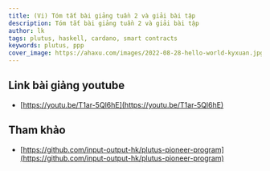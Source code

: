 ```yaml
---
title: (Vi) Tóm tắt bài giảng tuần 2 và giải bài tập 
description: Tóm tắt bài giảng tuần 2 và giải bài tập
author: lk
tags: plutus, haskell, cardano, smart contracts
keywords: plutus, ppp
cover_image: https://ahaxu.com/images/2022-08-28-hello-world-kyxuan.jpg
---
```


## Link bài giảng youtube

- [https://youtu.be/T1ar-5Ql6hE](https://youtu.be/T1ar-5Ql6hE)


## Tham khảo

- [https://github.com/input-output-hk/plutus-pioneer-program](https://github.com/input-output-hk/plutus-pioneer-program)


